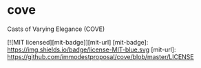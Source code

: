 # cove
Casts of Varying Elegance (COVE)

[![MIT licensed][mit-badge]][mit-url]
[mit-badge]: https://img.shields.io/badge/license-MIT-blue.svg
[mit-url]: https://github.com/immodestproposal/cove/blob/master/LICENSE
